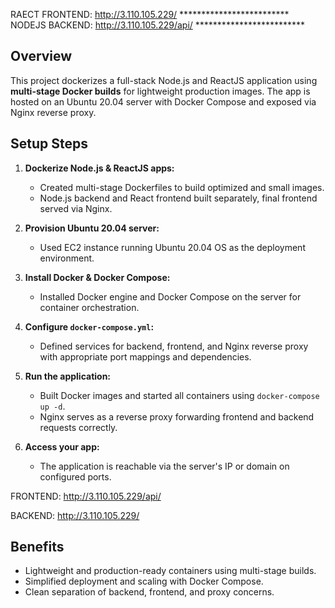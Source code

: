 RAECT FRONTEND: http://3.110.105.229/                                             *************************
NODEJS BACKEND: http://3.110.105.229/api/                                         *************************


## Overview

This project dockerizes a full-stack Node.js and ReactJS application using **multi-stage Docker builds** for lightweight production images. The app is hosted on an Ubuntu 20.04 server with Docker Compose and exposed via Nginx reverse proxy.

## Setup Steps

1. **Dockerize Node.js & ReactJS apps:**  
   - Created multi-stage Dockerfiles to build optimized and small images.  
   - Node.js backend and React frontend built separately, final frontend served via Nginx.

2. **Provision Ubuntu 20.04 server:**  
   - Used EC2 instance running Ubuntu 20.04 OS as the deployment environment.

3. **Install Docker & Docker Compose:**  
   - Installed Docker engine and Docker Compose on the server for container orchestration.

4. **Configure `docker-compose.yml`:**  
   - Defined services for backend, frontend, and Nginx reverse proxy with appropriate port mappings and dependencies.

5. **Run the application:**  
   - Built Docker images and started all containers using `docker-compose up -d`.  
   - Nginx serves as a reverse proxy forwarding frontend and backend requests correctly.

6. **Access your app:**  
   - The application is reachable via the server's IP or domain on configured ports.
     
FRONTEND: http://3.110.105.229/api/

BACKEND: http://3.110.105.229/


## Benefits

- Lightweight and production-ready containers using multi-stage builds.  
- Simplified deployment and scaling with Docker Compose.  
- Clean separation of backend, frontend, and proxy concerns.
